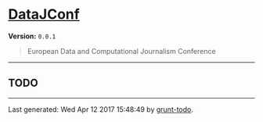 # [DataJConf]( https://github.com/martinjc/datajconf.git.git#readme )

**Version:** `0.0.1`

> European Data and Computational Journalism Conference

* * *

## TODO


* * *

Last generated: Wed Apr 12 2017 15:48:49 by [grunt-todo](https://github.com/leny/grunt-todo).
